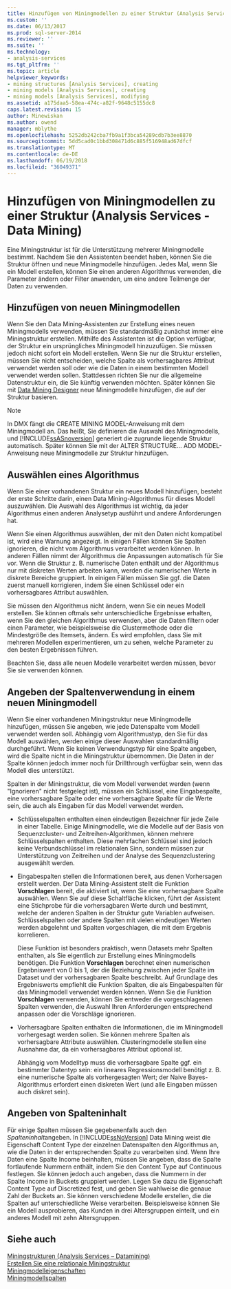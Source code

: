 ```yaml
---
title: Hinzufügen von Miningmodellen zu einer Struktur (Analysis Services – Datamining) | Microsoft Docs
ms.custom: ''
ms.date: 06/13/2017
ms.prod: sql-server-2014
ms.reviewer: ''
ms.suite: ''
ms.technology:
- analysis-services
ms.tgt_pltfrm: ''
ms.topic: article
helpviewer_keywords:
- mining structures [Analysis Services], creating
- mining models [Analysis Services], creating
- mining models [Analysis Services], modifying
ms.assetid: a175daa5-58ea-474c-a82f-9648c5155dc8
caps.latest.revision: 15
author: Minewiskan
ms.author: owend
manager: mblythe
ms.openlocfilehash: 5252db242cba7fb9a1f3bca54289cdb7b3ee8870
ms.sourcegitcommit: 5dd5cad0c1bbd308471d6c885f516948ad67dfcf
ms.translationtype: MT
ms.contentlocale: de-DE
ms.lasthandoff: 06/19/2018
ms.locfileid: "36049371"
---
```

# <a name="add-mining-models-to-a-structure-analysis-services---data-mining"></a>Hinzufügen von Miningmodellen zu einer Struktur (Analysis Services - Data Mining)
  Eine Miningstruktur ist für die Unterstützung mehrerer Miningmodelle bestimmt. Nachdem Sie den Assistenten beendet haben, können Sie die Struktur öffnen und neue Miningmodelle hinzufügen. Jedes Mal, wenn Sie ein Modell erstellen, können Sie einen anderen Algorithmus verwenden, die Parameter ändern oder Filter anwenden, um eine andere Teilmenge der Daten zu verwenden.  
  
## <a name="adding-new-mining-models"></a>Hinzufügen von neuen Miningmodellen  
 Wenn Sie den Data Mining-Assistenten zur Erstellung eines neuen Miningmodells verwenden, müssen Sie standardmäßig zunächst immer eine Miningstruktur erstellen. Mithilfe des Assistenten ist die Option verfügbar, der Struktur ein ursprüngliches Miningmodell hinzuzufügen. Sie müssen jedoch nicht sofort ein Modell erstellen. Wenn Sie nur die Struktur erstellen, müssen Sie nicht entscheiden, welche Spalte als vorhersagbares Attribut verwendet werden soll oder wie die Daten in einem bestimmten Modell verwendet werden sollen. Stattdessen richten Sie nur die allgemeine Datenstruktur ein, die Sie künftig verwenden möchten. Später können Sie mit [Data Mining Designer](data-mining-designer.md) neue Miningmodelle hinzufügen, die auf der Struktur basieren.  
  
> [!NOTE]  
>  In DMX fängt die CREATE MINING MODEL-Anweisung mit dem Miningmodell an. Das heißt, Sie definieren die Auswahl des Miningmodells, und [!INCLUDE[ssASnoversion](../../includes/ssasnoversion-md.md)] generiert die zugrunde liegende Struktur automatisch. Später können Sie mit der ALTER STRUCTURE… ADD MODEL-Anweisung neue Miningmodelle zur Struktur hinzufügen.  
  
## <a name="choosing-an-algorithm"></a>Auswählen eines Algorithmus  
 Wenn Sie einer vorhandenen Struktur ein neues Modell hinzufügen, besteht der erste Schritte darin, einen Data Mining-Algorithmus für dieses Modell auszuwählen. Die Auswahl des Algorithmus ist wichtig, da jeder Algorithmus einen anderen Analysetyp ausführt und andere Anforderungen hat.  
  
 Wenn Sie einen Algorithmus auswählen, der mit den Daten nicht kompatibel ist, wird eine Warnung angezeigt. In einigen Fällen können Sie Spalten ignorieren, die nicht vom Algorithmus verarbeitet werden können. In anderen Fällen nimmt der Algorithmus die Anpassungen automatisch für Sie vor. Wenn die Struktur z. B. numerische Daten enthält und der Algorithmus nur mit diskreten Werten arbeiten kann, werden die numerischen Werte in diskrete Bereiche gruppiert. In einigen Fällen müssen Sie ggf. die Daten zuerst manuell korrigieren, indem Sie einen Schlüssel oder ein vorhersagbares Attribut auswählen.  
  
 Sie müssen den Algorithmus nicht ändern, wenn Sie ein neues Modell erstellen. Sie können oftmals sehr unterschiedliche Ergebnisse erhalten, wenn Sie den gleichen Algorithmus verwenden, aber die Daten filtern oder einen Parameter, wie beispielsweise die Clustermethode oder die Mindestgröße des Itemsets, ändern. Es wird empfohlen, dass Sie mit mehreren Modellen experimentieren, um zu sehen, welche Parameter zu den besten Ergebnissen führen.  
  
 Beachten Sie, dass alle neuen Modelle verarbeitet werden müssen, bevor Sie sie verwenden können.  
  
## <a name="specifying-the-usage-of-columns-in-a-new-mining-model"></a>Angeben der Spaltenverwendung in einem neuen Miningmodell  
 Wenn Sie einer vorhandenen Miningstruktur neue Miningmodelle hinzufügen, müssen Sie angeben, wie jede Datenspalte vom Modell verwendet werden soll. Abhängig vom Algorithmustyp, den Sie für das Modell auswählen, werden einige dieser Auswahlen standardmäßig durchgeführt. Wenn Sie keinen Verwendungstyp für eine Spalte angeben, wird die Spalte nicht in die Miningstruktur übernommen. Die Daten in der Spalte können jedoch immer noch für Drillthrough verfügbar sein, wenn das Modell dies unterstützt.  
  
 Spalten in der Miningstruktur, die vom Modell verwendet werden (wenn "Ignorieren" nicht festgelegt ist), müssen ein Schlüssel, eine Eingabespalte, eine vorhersagbare Spalte oder eine vorhersagbare Spalte für die Werte sein, die auch als Eingaben für das Modell verwendet werden.  
  
-   Schlüsselspalten enthalten einen eindeutigen Bezeichner für jede Zeile in einer Tabelle. Einige Miningmodelle, wie die Modelle auf der Basis von Sequenzcluster- und Zeitreihen-Algorithmen, können mehrere Schlüsselspalten enthalten. Diese mehrfachen Schlüssel sind jedoch keine Verbundschlüssel im relationalen Sinn, sondern müssen zur Unterstützung von Zeitreihen und der Analyse des Sequenzclustering ausgewählt werden.  
  
-   Eingabespalten stellen die Informationen bereit, aus denen Vorhersagen erstellt werden. Der Data Mining-Assistent stellt die Funktion **Vorschlagen** bereit, die aktiviert ist, wenn Sie eine vorhersagbare Spalte auswählen. Wenn Sie auf diese Schaltfläche klicken, führt der Assistent eine Stichprobe für die vorhersagbaren Werte durch und bestimmt, welche der anderen Spalten in der Struktur gute Variablen aufweisen. Schlüsselspalten oder andere Spalten mit vielen eindeutigen Werten werden abgelehnt und Spalten vorgeschlagen, die mit dem Ergebnis korrelieren.  
  
     Diese Funktion ist besonders praktisch, wenn Datasets mehr Spalten enthalten, als Sie eigentlich zur Erstellung eines Miningmodells benötigen. Die Funktion **Vorschlagen** berechnet einen numerischen Ergebniswert von 0 bis 1, der die Beziehung zwischen jeder Spalte im Dataset und der vorhersagbaren Spalte beschreibt. Auf Grundlage des Ergebniswerts empfiehlt die Funktion Spalten, die als Eingabespalten für das Miningmodell verwendet werden können. Wenn Sie die Funktion **Vorschlagen** verwenden, können Sie entweder die vorgeschlagenen Spalten verwenden, die Auswahl Ihren Anforderungen entsprechend anpassen oder die Vorschläge ignorieren.  
  
-   Vorhersagbare Spalten enthalten die Informationen, die im Miningmodell vorhergesagt werden sollen. Sie können mehrere Spalten als vorhersagbare Attribute auswählen. Clusteringmodelle stellen eine Ausnahme dar, da ein vorhersagbares Attribut optional ist.  
  
     Abhängig vom Modelltyp muss die vorhersagbare Spalte ggf. ein bestimmter Datentyp sein: ein lineares Regressionsmodell benötigt z. B. eine numerische Spalte als vorhergesagten Wert; der Naive Bayes-Algorithmus erfordert einen diskreten Wert (und alle Eingaben müssen auch diskret sein).  
  
## <a name="specifying-column-content"></a>Angeben von Spalteninhalt  
 Für einige Spalten müssen Sie gegebenenfalls auch den *Spalteninhalt*angeben. In [!INCLUDE[ssNoVersion](../../includes/ssnoversion-md.md)] Data Mining weist die Eigenschaft Content Type der einzelnen Datenspalten den Algorithmus an, wie die Daten in der entsprechenden Spalte zu verarbeiten sind. Wenn Ihre Daten eine Spalte Income beinhalten, müssen Sie angeben, dass die Spalte fortlaufende Nummern enthält, indem Sie den Content Type auf Continuous festlegen. Sie können jedoch auch angeben, dass die Nummern in der Spalte Income in Buckets gruppiert werden. Legen Sie dazu die Eigenschaft Content Type auf Discretized fest, und geben Sie wahlweise die genaue Zahl der Buckets an. Sie können verschiedene Modelle erstellen, die die Spalten auf unterschiedliche Weise verarbeiten. Beispielsweise können Sie ein Modell ausprobieren, das Kunden in drei Altersgruppen einteilt, und ein anderes Modell mit zehn Altersgruppen.  
  
## <a name="see-also"></a>Siehe auch  
 [Miningstrukturen &#40;Analysis Services – Datamining&#41;](mining-structures-analysis-services-data-mining.md)   
 [Erstellen Sie eine relationale Miningstruktur](create-a-relational-mining-structure.md)   
 [Miningmodelleigenschaften](mining-model-properties.md)   
 [Miningmodellspalten](mining-model-columns.md)  
  
  